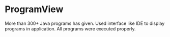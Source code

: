 # ProgramView
More than 300+ Java programs has given.
Used interface like IDE to display programs in application.
All programs were executed properly.

